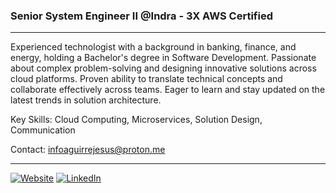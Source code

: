 ### Senior System Engineer II @Indra - 3X AWS Certified

----

Experienced technologist with a background in banking, finance, and energy, holding a Bachelor's degree in Software Development. Passionate about complex problem-solving and designing innovative solutions across cloud platforms. Proven ability to translate technical concepts and collaborate effectively across teams. Eager to learn and stay updated on the latest trends in solution architecture.

Key Skills: Cloud Computing, Microservices, Solution Design, Communication

Contact: infoaguirrejesus@proton.me

----

<a href="https://jeaguirre-web.vercel.app" target="_blank" rel="noopener noreferrer">![Website](https://img.shields.io/badge/Website-inactive.svg?style=for-the-badge&logo=Windows%20Terminal)</a>
<a href="https://www.linkedin.com/in/info-aguirre-jesus" target="_blank" rel="noopener noreferrer">![LinkedIn](https://img.shields.io/badge/LinkedIn-informational.svg?style=for-the-badge&logo=linkedin)</a>
